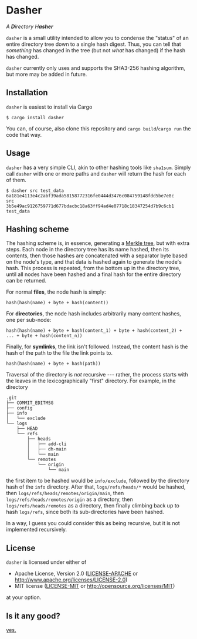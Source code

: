# Dasher

_A **D**irectory H**asher**_

`dasher` is a small utility intended to allow you to condense the "status" of an entire
directory tree down to a single hash digest. Thus, you can tell that _something_ has
changed in the tree (but not _what_ has changed) if the hash has changed.

`dasher` currently only uses and supports the SHA3-256 hashing algorithm, but more may
be added in future.

## Installation

`dasher` is easiest to install via Cargo

```
$ cargo install dasher
```

You can, of course, also clone this repository and `cargo build`/`cargo run` the code
that way.

## Usage

`dasher` has a very simple CLI, akin to other hashing tools like `sha1sum`. Simply call
`dasher` with one or more paths and `dasher` will return the hash for each of them.

```
$ dasher src test_data
6a181e4113e4c2abf39ada58158772316fe0444d3476c084759148fdd5be7e8c        src
3b5e49ac9126759771d677bdacbc18a63ff94ad4e07718c18347254d7b9c6cb1        test_data
```

## Hashing scheme

The hashing scheme is, in essence, generating a [Merkle
tree](https://en.wikipedia.org/wiki/Merkle_tree), but with extra steps. Each node in the
directory tree has its name hashed, then its contents, then those hashes are
concatenated with a separator byte based on the node's type, and that data is hashed
again to generate the node's hash. This process is repeated, from the bottom up in the
directory tree, until all nodes have been hashed and a final hash for the entire
directory can be returned.

For normal **files**, the node hash is simply:
```
hash(hash(name) + byte + hash(content))
```

For **directories**, the node hash includes arbitrarily many content hashes, one per
sub-node:
```
hash(hash(name) + byte + hash(content_1) + byte + hash(content_2) + ... + byte + hash(content_n))
```

Finally, for **symlinks**, the link isn't followed. Instead, the content hash is the
hash of the path to the file the link points to.
```
hash(hash(name) + byte + hash(path))
```

Traversal of the directory is _not_ recursive --- rather, the process starts with the
leaves in the lexicographically "first" directory. For example, in the directory
```
.git
├── COMMIT_EDITMSG
├── config
├── info
│   └── exclude
└── logs
    ├── HEAD
    └── refs
        ├── heads
        │   ├── add-cli
        │   ├── dh-main
        │   └── main
        └── remotes
            └── origin
                └── main

```
the first item to be hashed would be `info/exclude`, followed by the directory hash of
the `info` directory. After that, `logs/refs/heads/*` would be hashed, then
`logs/refs/heads/remotes/origin/main`, then `logs/refs/heads/remotes/origin` as a
directory, then `logs/refs/heads/remotes` as a directory, then finally climbing back up
to hash `logs/refs`, since both its sub-directories have been hashed.

In a way, I guess you could consider this as being recursive, but it is not implemented
recursively.

## License

`dasher` is licensed under either of

 * Apache License, Version 2.0 ([LICENSE-APACHE](LICENSE-APACHE) or http://www.apache.org/licenses/LICENSE-2.0)
 * MIT license ([LICENSE-MIT](LICENSE-MIT) or http://opensource.org/licenses/MIT)

at your option.

## Is it any good?

[yes.](https://news.ycombinator.com/item?id=3067434)
